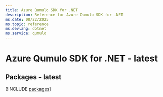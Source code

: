 ```yaml
---
title: Azure Qumulo SDK for .NET
description: Reference for Azure Qumulo SDK for .NET
ms.date: 08/22/2025
ms.topic: reference
ms.devlang: dotnet
ms.service: qumulo
---
```

# Azure Qumulo SDK for .NET - latest
## Packages - latest
[!INCLUDE [packages](qumulo-index.md)]